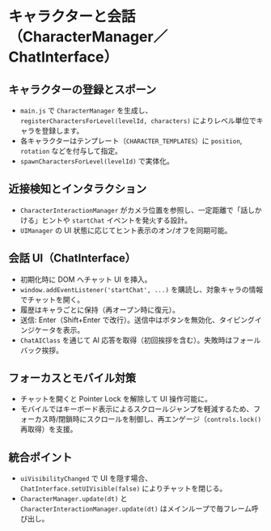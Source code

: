 # キャラクターと会話（CharacterManager／ChatInterface）

## キャラクターの登録とスポーン
- `main.js` で `CharacterManager` を生成し、`registerCharactersForLevel(levelId, characters)` によりレベル単位でキャラを登録します。
- 各キャラクターはテンプレート（`CHARACTER_TEMPLATES`）に `position`, `rotation` などを付与して指定。
- `spawnCharactersForLevel(levelId)` で実体化。

## 近接検知とインタラクション
- `CharacterInteractionManager` がカメラ位置を参照し、一定距離で「話しかける」ヒントや `startChat` イベントを発火する設計。
- `UIManager` の UI 状態に応じてヒント表示のオン/オフを同期可能。

## 会話 UI（ChatInterface）
- 初期化時に DOM へチャット UI を挿入。
- `window.addEventListener('startChat', ...)` を購読し、対象キャラの情報でチャットを開く。
- 履歴はキャラごとに保持（再オープン時に復元）。
- 送信: Enter（Shift+Enter で改行）。送信中はボタンを無効化、タイピングインジケータを表示。
- `ChatAIClass` を通じて AI 応答を取得（初回挨拶を含む）。失敗時はフォールバック挨拶。

## フォーカスとモバイル対策
- チャットを開くと Pointer Lock を解除して UI 操作可能に。
- モバイルではキーボード表示によるスクロールジャンプを軽減するため、フォーカス時/閉鎖時にスクロールを制御し、再エンゲージ（`controls.lock()` 再取得）を支援。

## 統合ポイント
- `uiVisibilityChanged` で UI を隠す場合、`ChatInterface.setUIVisible(false)` によりチャットを閉じる。
- `CharacterManager.update(dt)` と `CharacterInteractionManager.update(dt)` はメインループで毎フレーム呼び出し。
